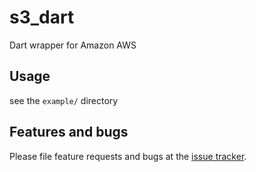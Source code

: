 # s3_dart

Dart wrapper for Amazon AWS

## Usage

see the `example/` directory

## Features and bugs

Please file feature requests and bugs at the [issue tracker][tracker].

[tracker]: http://github.com/johnpryan/aws-dart/issues

